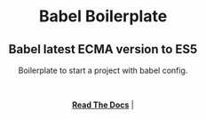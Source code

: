 <div align="center">
<h1>Babel Boilerplate</h1>

<H2>Babel latest ECMA version to ES5</H2>

<p>Boilerplate to start a project with babel config.</p>

<br />

[**Read The Docs**](https://babeljs.io/docs/en/) |

<br />
</div>
